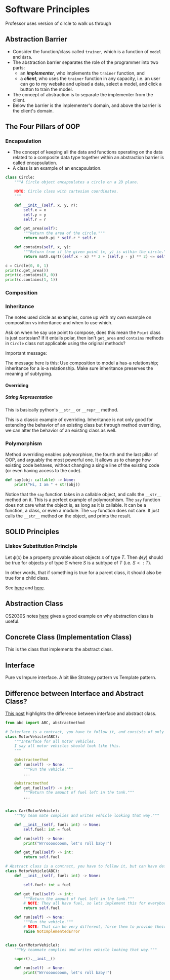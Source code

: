 # Software Principles

Professor uses version of circle to walk us through

## Abstraction Barrier

- Consider the function/class called `trainer`, which is a function of `model` and `data`. 
- The abstraction barrier separates the role of the programmer into two parts: 
  - an ***implementer***, who implements the `trainer` function, and
  - a ***client***, who uses the `trainer` function in any capacity, i.e. an user can go to my
  website and upload a data, select a model, and click a button to train the model.
- The concept of abstraction is to separate the implementer from the client. 
- Below the barrier is the implementer's domain, and above the barrier is the client's domain.

## The Four Pillars of OOP

### Encapsulation

- The concept of keeping all the data and functions operating on the data related to a composite data type together within an abstraction barrier is called encapsulation.
- A class is an example of an encapsulation.

```python
class Circle:
    """A Circle object encapsulates a circle on a 2D plane.

    NOTE: Circle class with cartesian coordinates.
    """

    def __init__(self, x, y, r):
        self.x = x
        self.y = y
        self.r = r

    def get_area(self):
        """Return the area of the circle."""
        return math.pi * self.r * self.r

    def contains(self, x, y):
        """Return true if the given point (x, y) is within the circle."""
        return math.sqrt((self.x - x) ** 2 + (self.y - y) ** 2) <= self.r

c = Circle(0, 0, 1)
print(c.get_area())
print(c.contains(0, 0))
print(c.contains(1, 1))
```

### Composition
 
### Inheritance

The notes used circle as examples, come up with my own example on composition vs inheritance
and when to use which.

Ask on when he say use point to compose, does this mean the `Point` class is just cartesian? If it
entails polar, then isn't `get_area` and `contains` methods in `Circle` class not applicable using
the original methods?

Important message:

The message here is this: Use composition to model a has-a relationship; inheritance for a is-a relationship. Make sure inheritance preserves the meaning of subtyping.

#### Overriding

##### String Representation

This is basically python's `__str__` or `__repr__` method.

This is a classic example of overriding. Inheritance is not only good for extending the behavior of an existing class but through method overriding, we can alter the behavior of an existing class as well.

### Polymorphism

Method overriding enables polymorphism, the fourth and the last pillar of OOP, and arguably the most powerful one. It allows us to change how existing code behaves, without changing a single line of the existing code (or even having access to the code).

```python
def say(obj: callable) -> None:
    print("Hi, I am " + str(obj))
```

Notice that the `say` function takes in a callable object, and calls the `__str__` method on it. This is a perfect example of polymorphism. The `say` function does not care what the object is, as long as it is callable. It can be a function, a class, or even a module. The `say` function does not care. It just calls the `__str__` method on the object, and prints the result.


## SOLID Principles

### Liskov Substitution Principle

Let $\phi(x)$ be a property provable about objects $x$ of type $T$. 
Then $\phi(y)$ should be true for objects $y$ of type $S$ where $S$ is a subtype of $T$ 
(i.e. $S <: T$).

In other words, that if something is true for a parent class, it should also be true for a child class.

See [here](https://stackoverflow.com/questions/55477952/need-clarity-in-understanding-liskov-substitution-principle) and [here](https://betterprogramming.pub/the-liskov-substitution-principle-lsp-explained-in-python-6ab92b29d0b8).

## Abstraction Class

CS2030S notes [here](https://nus-cs2030s.github.io/2021-s2/14-abstract.html)
gives a good example on why abstraction class is useful.

## Concrete Class (Implementation Class)

This is the class that implements the abstract class.

## Interface

Pure vs Impure interface. A bit like Strategy pattern vs Template pattern.

## Difference between Interface and Abstract Class?

[This post](https://stackoverflow.com/questions/1913098/what-is-the-difference-between-an-interface-and-abstract-class)
highlights the difference between interface and abstract class.

```python
from abc import ABC, abstractmethod

# Interface is a contract, you have to follow it, and consists of only abstract methods.
class MotorVehicle(ABC):
    """Interface for all motor vehicles.
    I say all motor vehicles should look like this.
    """

    @abstractmethod
    def run(self) -> None:
        """Run the vehicle."""
        ...

    @abstractmethod
    def get_fuel(self) -> int:
        """Return the amount of fuel left in the tank."""
        ...


class Car(MotorVehicle):
    """My team mate complies and writes vehicle looking that way."""

    def __init__(self, fuel: int) -> None:
        self.fuel: int = fuel

    def run(self) -> None:
        print("Wrroooooooom, let's roll baby!")

    def get_fuel(self) -> int:
        return self.fuel

# Abstract class is a contract, you have to follow it, but can have default implementation.
class MotorVehicle(ABC):
    def __init__(self, fuel: int) -> None:

        self.fuel: int = fuel

    def get_fuel(self) -> int:
        """Return the amount of fuel left in the tank."""
        # NOTE: They all have fuel, so lets implement this for everybody.
        return self.fuel

    def run(self) -> None:
        """Run the vehicle."""
        # NOTE: That can be very different, force them to provide their own implementation.
        raise NotImplementedError


class Car(MotorVehicle):
    """My teammate complies and writes vehicle looking that way."""

    super().__init__()

    def run(self) -> None:
        print("Wrroooooooom, let's roll baby!")
```